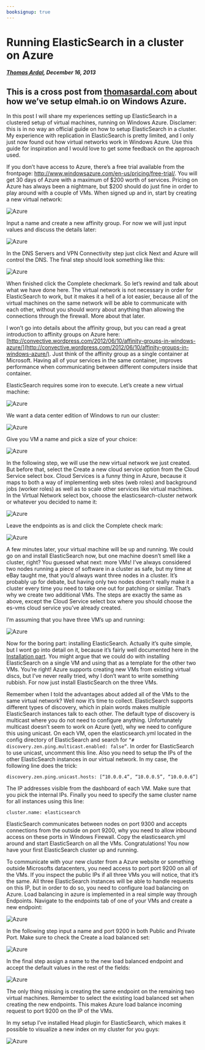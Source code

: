 ---booksignup: true---# Running ElasticSearch in a cluster on Azure##### [Thomas Ardal](http://elmah.io/about/), December 16, 2013## This is a cross post from [thomasardal.com](http://thomasardal.com) about how we’ve setup elmah.io on Windows Azure.In this post I will share my experiences setting up ElasticSearch in a clustered setup of virtual machines, running on Windows Azure. Disclamer: this is in no way an official guide on how to setup ElasticSearch in a cluster. My experience with replication in ElasticSearch is pretty limited, and I only just now found out how virtual networks work in Windows Azure. Use this guide for inspiration and I would love to get some feedback on the approach used.If you don’t have access to Azure, there’s a free trial available from the frontpage: http://www.windowsazure.com/en-us/pricing/free-trial/. You will get 30 days of Azure with a maximum of $200 worth of services. Pricing on Azure has always been a nightmare, but $200 should do just fine in order to play around with a couple of VMs. When signed up and in, start by creating a new virtual network:![Azure](images/azure_1.png)Input a name and create a new affinity group. For now we will just input values and discuss the details later:![Azure](images/azure_21.png)In the DNS Servers and VPN Connectivity step just click Next and Azure will control the DNS. The final step should look something like this:![Azure](images/azure_31.png)When finished click the Complete checkmark. So let’s rewind and talk about what we have done here. The virtual network is not necessary in order for ElasticSearch to work, but it makes it a hell of a lot easier, because all of the virtual machines on the same network will be able to communicate with each other, without you should worry about anything than allowing the connections through the firewall. More about that later.I won’t go into details about the affinity group, but you can read a great introduction to affinity groups on Azure here: [http://convective.wordpress.com/2012/06/10/affinity-groups-in-windows-azure/](http://convective.wordpress.com/2012/06/10/affinity-groups-in-windows-azure/). Just think of the affinity group as a single container at Microsoft. Having all of your services in the same container, improves performance when communicating between different computers inside that container.ElasticSearch requires some iron to execute. Let’s create a new virtual machine:![Azure](images/azure_4.png)We want a data center edition of Windows to run our cluster:![Azure](images/azure_5.png)Give you VM a name and pick a size of your choice:![Azure](images/azure_6.png)In the following step, we will use the new virtual network we just created. But before that, select the Create a new cloud service option from the Cloud Service select box. Cloud Services is a funny thing in Azure, because it maps to both a way of implementing web sites (web roles) and background jobs (worker roles) as well as to scale other services like virtual machines. In the Virtual Network select box, choose the elasticsearch-cluster network or whatever you decided to name it:![Azure](images/azure_7.png)Leave the endpoints as is and click the Complete check mark:![Azure](images/azure_8.png)A few minutes later, your virtual machine will be up and running. We could go on and install ElasticSearch now, but one machine doesn’t smell like a cluster, right? You guessed what next: more VMs! I’ve always considered two nodes running a piece of software in a cluster as safe, but my time at eBay taught me, that you’d always want three nodes in a cluster. It’s probably up for debate, but having only two nodes doesn’t really make it a cluster every time you need to take one out for patching or similar. That’s why we create two additional VMs. The steps are exactly the same as above, except the Cloud Service select box where you should choose the es-vms cloud service you’ve already created.I’m assuming that you have three VM’s up and running:![Azure](images/azure_9.png)Now for the boring part: installing ElasticSearch. Actually it’s quite simple, but I wont go into detail on it, because it’s fairly well documented here in the [Installation part](/2013/09/ELMAH%20Elasticsearch%20Tutorial/). You might argue that we could do with installing ElasticSearch on a single VM and using that as a template for the other two VMs. You’re right! Azure supports creating new VMs from existing virtual discs, but I’ve never really tried, why I don’t want to write something rubbish. For now just install ElasticSearch on the three VMs.Remember when I told the advantages about added all of the VMs to the same virtual network?  Well now it’s time to collect. ElasticSearch supports different types of discovery, which in plain words makes multiple ElasticSearch instances talk to each other. The default type of discovery is multicast where you do not need to configure anything. Unfortunately multicast doesn’t seem to work on Azure (yet), why we need to configure this using unicast. On each VM, open the elasticsearch.yml located in the config directory of ElasticSearch and search for `“# discovery.zen.ping.multicast.enabled: false”`. In order for ElasticSearch to use unicast, uncomment this line. Also you need to setup the IPs of the other ElasticSearch instances in our virtual network. In my case, the following line does the trick:`discovery.zen.ping.unicast.hosts: [“10.0.0.4”, “10.0.0.5”, “10.0.0.6”]`The IP addresses visible from the dashboard of each VM. Make sure that you pick the internal IPs. Finally you need to specify the same cluster name for all instances using this line:`cluster.name: elasticsearch`ElasticSearch communicates between nodes on port 9300 and accepts connections from the outside on port 9200, why you need to allow inbound access on these ports in Windows Firewall. Copy the elasticsearch.yml around and start ElasticSearch on all the VMs. Congratulations! You now have your first ElasticSearch cluster up and running.To communicate with your new cluster from a Azure website or something outside Microsofts datacenters, you need access to port port 9200 on all of the VMs. If you inspect the public IPs if all three VMs you will notice, that it’s the same. All three ElasticSearch instances will be able to handle requests on this IP, but in order to do so, you need to configure load balancing on Azure. Load balancing in azure is implemented in a real simple way through Endpoints. Navigate to the endpoints tab of one of your VMs and create a new endpoint:![Azure](images/azure_10.png)In the following step input a name and port 9200 in both Public and Private Port. Make sure to check the Create a load balanced set:![Azure](images/azure_11.png)In the final step assign a name to the new load balanced endpoint and accept the default values in the rest of the fields:![Azure](images/azure_12.png)The only thing missing is creating the same endpoint on the remaining two virtual machines. Remember to select the existing load balanced set when creating the new endpoints. This makes Azure load balance incoming request to port 9200 on the IP of the VMs.In my setup I’ve installed Head plugin for ElasticSearch, which makes it possible to visualize a new index on my cluster for you guys:![Azure](images/azure_13.png)